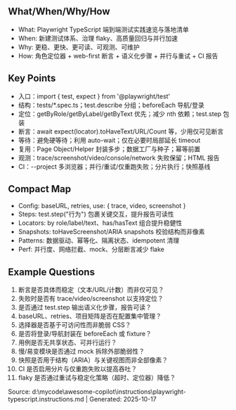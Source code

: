 ## What/When/Why/How
- What: Playwright TypeScript 端到端测试实践速览与落地清单
- When: 新建测试体系、治理 flaky、高质量回归与并行加速
- Why: 更稳、更快、更可读、可观测、可维护
- How: 角色定位器 + web-first 断言 + 语义化步骤 + 并行与重试 + CI 报告

## Key Points
- 入口：import { test, expect } from '@playwright/test'
- 结构：tests/*.spec.ts；test.describe 分组；beforeEach 导航/登录
- 定位：getByRole/getByLabel/getByText 优先；减少 nth 依赖；test.step 包装
- 断言：await expect(locator).toHaveText/URL/Count 等，少用仅可见断言
- 等待：避免硬等待；利用 auto-wait；仅在必要时局部延长 timeout
- 复用：Page Object/Helper 封装多步；数据工厂与种子；幂等前置
- 观测：trace/screenshot/video/console/network 失败保留；HTML 报告
- CI：--project 多浏览器；并行/重试/仅重跑失败；分片执行；快照基线

## Compact Map
- Config: baseURL, retries, use: { trace, video, screenshot }
- Steps: test.step("行为") 包裹关键交互，提升报告可读性
- Locators: by role/label/text、has/hasText 组合提升稳健性
- Snapshots: toHaveScreenshot/ARIA snapshots 校验结构而非像素
- Patterns: 数据驱动、幂等化、隔离状态、idempotent 清理
- Perf: 并行度、网络拦截、mock、分层断言减少 flake

## Example Questions
1) 断言是否具体而稳定（文本/URL/计数）而非仅可见？
2) 失败时是否有 trace/video/screenshot 以支持定位？
3) 是否通过 test.step 输出语义化步骤，报告可读？
4) baseURL、retries、项目矩阵是否在配置集中管理？
5) 选择器是否基于可访问性而非脆弱 CSS？
6) 是否将登录/导航封装在 beforeEach 或 fixture？
7) 用例是否无共享状态、可并行运行？
8) 慢/易变模块是否通过 mock 拆除外部脆弱性？
9) 快照是否用于结构（ARIA）与关键视图而非全部像素？
10) CI 是否启用分片与仅重跑失败以提高吞吐？
11) flaky 是否通过重试与稳定化策略（超时、定位器）降低？

Source: d:\mycode\awesome-copilot\instructions\playwright-typescript.instructions.md | Generated: 2025-10-17
